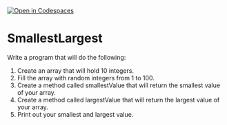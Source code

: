 [![Open in Codespaces](https://classroom.github.com/assets/launch-codespace-2972f46106e565e64193e422d61a12cf1da4916b45550586e14ef0a7c637dd04.svg)](https://classroom.github.com/open-in-codespaces?assignment_repo_id=15590304)
# SmallestLargest

Write a program that will do the following:
1. Create an array that will hold 10 integers.
2. Fill the array with random integers from 1 to 100.
3. Create a method called smallestValue that will return the smallest value of your array.
4. Create a method called largestValue that will return the largest value of your array.
5. Print out your smallest and largest value.

